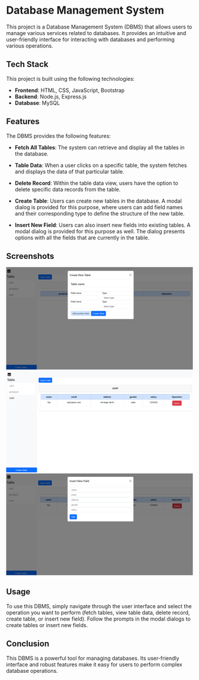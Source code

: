 # Database Management System

This project is a Database Management System (DBMS) that allows users to manage various services related to databases. It provides an intuitive and user-friendly interface for interacting with databases and performing various operations.

## Tech Stack

This project is built using the following technologies:

- **Frontend**: HTML, CSS, JavaScript, Bootstrap
- **Backend**: Node.js, Express.js
- **Database**: MySQL

## Features

The DBMS provides the following features:

- **Fetch All Tables**: The system can retrieve and display all the tables in the database.

- **Table Data**: When a user clicks on a specific table, the system fetches and displays the data of that particular table.

- **Delete Record**: Within the table data view, users have the option to delete specific data records from the table.

- **Create Table**: Users can create new tables in the database. A modal dialog is provided for this purpose, where users can add field names and their corresponding type to define the structure of the new table.

- **Insert New Field**: Users can also insert new fields into existing tables. A modal dialog is provided for this purpose as well. The dialog presents options with all the fields that are currently in the table.

## Screenshots

![Alt text](image-1.png)
![Alt text](image.png)
![Alt text](image-2.png)
## Usage

To use this DBMS, simply navigate through the user interface and select the operation you want to perform (fetch tables, view table data, delete record, create table, or insert new field). Follow the prompts in the modal dialogs to create tables or insert new fields.

## Conclusion

This DBMS is a powerful tool for managing databases. Its user-friendly interface and robust features make it easy for users to perform complex database operations.
